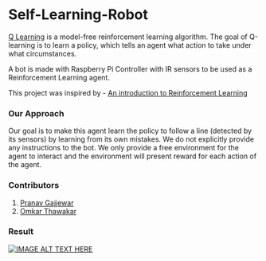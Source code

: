 # Self-Learning-Robot

[Q Learning](https://en.wikipedia.org/wiki/Q-learning) is a model-free reinforcement learning algorithm. The goal of Q-learning is to learn a policy, which tells an agent what action to take under what circumstances.


A bot is made with Raspberry Pi Controller with IR sensors to be used as a Reinforcement Learning agent.

This project was inspired by - [An introduction to Reinforcement Learning](https://medium.freecodecamp.org/an-introduction-to-reinforcement-learning-4339519de419)


### Our Approach

Our goal is to make this agent learn the policy to follow a line (detected by its sensors) by learning from its own mistakes.
We do not explicitly provide any instructions to the bot. We only provide a free environment for the agent to interact and the environment will present reward for each action of the agent.

### Contributors

1. [Pranav Gajjewar](https://in.linkedin.com/in/pranav-gajjewar-a9647a137)
2. [Omkar Thawakar](https://github.com/OmkarThawakar)

### Result

[![IMAGE ALT TEXT HERE](https://img.youtube.com/vi/rPhG_JPEv94/0.jpg)](https://www.youtube.com/watch?v=rPhG_JPEv94)
